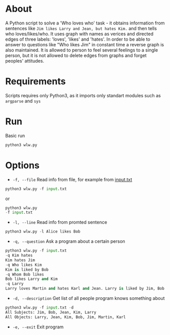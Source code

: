 # About
A Python script to solve a 'Who loves who' task - it obtains information from sentences like `Jim likes Larry and Jean, but hates Kim.` and then tells who loves/likes/who. It uses graph with names as verices and directed edges of three labels: 'loves', 'likes' and 'hates'. In order to be able to answer to questions like "Who likes Jim" in constant time a reverse graph is also maintained. It is allowed to person to feel several feelings to a single person, but it is not allowed to delete edges from graphs and forget peoples' attitudes.

# Requirements
Scripts requires only Python3, as it imports only standart modules such as `argparse` and `sys`

# Run
Basic run
```python
python3 wlw.py
```

# Options
- `-f, --file` Read info from file, for example from [input.txt](https://github.com/SvyatSheypak/who_loves_who/blob/master/input.txt)
```python
python3 wlw.py -f input.txt
```
  or
```python
python3 wlw.py 
-f input.txt
```
- `-l, --line` Read info from promted sentence
```python
python3 wlw.py -l Alice likes Bob
```
- `-q, --question` Ask a program about a certain person
```python
python3 wlw.py -f input.txt
-q Kim hates
Kim hates Jim
-q Who likes Kim
Kim is liked by Bob
-q Whom Bob likes
Bob likes Larry and Kim
-q Larry
Larry loves Martin and hates Karl and Jean. Larry is liked by Jim, Bob and Kim.
```
- `-d, --description` Get list of all people program knows something about
```python
python3 wlw.py -f input.txt -d
All Subjects: Jim, Bob, Jean, Kim, Larry
All Objects: Larry, Jean, Kim, Bob, Jim, Martin, Karl
```
- `-e, --exit` Exit program
